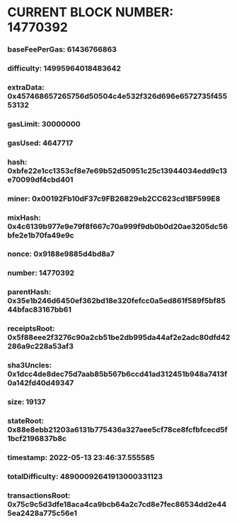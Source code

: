# CURRENT BLOCK NUMBER: 14770392

### baseFeePerGas: 61436766863
### difficulty: 14995964018483642
### extraData: 0x457468657265756d50504c4e532f326d696e6572735f45553132
### gasLimit: 30000000
### gasUsed: 4647717
### hash: 0xbfe22e1cc1353cf8e7e69b52d50951c25c13944034edd9c13e70099df4cbd401
### miner: 0x00192Fb10dF37c9FB26829eb2CC623cd1BF599E8
### mixHash: 0x4c6139b977e9e79f8f667c70a999f9db0b0d20ae3205dc56bfe2e1b70fa49e9c
### nonce: 0x9188e9885d4bd8a7
### number: 14770392
### parentHash: 0x35e1b246d6450ef362bd18e320fefcc0a5ed861f589f5bf8544bfac83167bb61
### receiptsRoot: 0x5f88eee2f3276c90a2cb51be2db995da44af2e2adc80dfd42286a9c228a53af3
### sha3Uncles: 0x1dcc4de8dec75d7aab85b567b6ccd41ad312451b948a7413f0a142fd40d49347
### size: 19137
### stateRoot: 0x88e8ebb21203a6131b775436a327aee5cf78ce8fcfbfcecd5f1bcf2196837b8c
### timestamp: 2022-05-13 23:46:37.555585
### totalDifficulty: 48900092641913000331123
### transactionsRoot: 0x75c9c5d3dfe18aca4ca9bcb64a2c7cd8e7fec86534dd2e445ea2428a775c56e1
